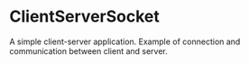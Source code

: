 # ClientServerSocket
A simple client-server application. 
Example of connection and communication between client and server.
